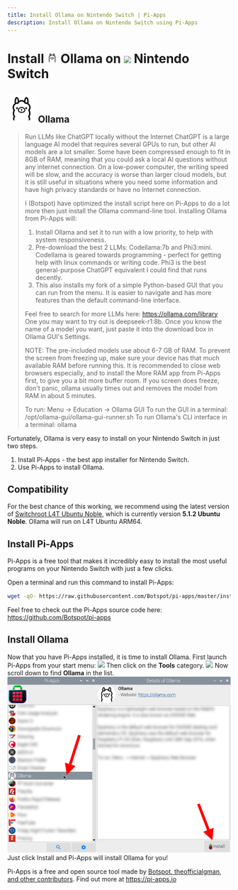 ```yaml
---
title: Install Ollama on Nintendo Switch | Pi-Apps
description: Install Ollama on Nintendo Switch using Pi-Apps
---
```

<div class="simple-install-content content">

# Install <img src="/img/app-icons/Ollama/icon-64.png" height=24> Ollama on <img src=/img/other-icons/switch-icon.svg height=24> Nintendo Switch

## <img src="/img/app-icons/Ollama/icon-64.png"> Ollama
> Run LLMs like ChatGPT locally without the Internet
> ChatGPT is a large language AI model that requires several GPUs to run, but other AI models are a lot smaller. Some have been compressed enough to fit in 8GB of RAM, meaning that you could ask a local AI questions without any internet connection. On a low-power computer, the writing speed will be slow, and the accuracy is worse than larger cloud models, but it is still useful in situations where you need some information and have high privacy standards or have no Internet connection.
> 
> I (Botspot) have optimized the install script here on Pi-Apps to do a lot more then just install the Ollama command-line tool. Installing Ollama from Pi-Apps will:
> 1. Install Ollama and set it to run with a low priority, to help with system responsiveness.
> 2. Pre-download the best 2 LLMs: Codellama:7b and Phi3:mini. Codellama is geared towards programming - perfect for getting help with linux commands or writing code. Phi3 is the best general-purpose ChatGPT equivalent I could find that runs decently.
> 3. This also installs my fork of a simple Python-based GUI that you can run from the menu. It is easier to navigate and has more features than the default command-line interface.
> 
> Feel free to search for more LLMs here: https://ollama.com/library
> One you may want to try out is deepseek-r1:8b. Once you know the name of a model you want, just paste it into the download box in Ollama GUI's Settings.
> 
> NOTE: The pre-included models use about 6-7 GB of RAM. To prevent the screen from freezing up, make sure your device has that much available RAM before running this. It is recommended to close web browsers especially, and to install the More RAM app from Pi-Apps first, to give you a bit more buffer room. If you screen does freeze, don't panic, ollama usually times out and removes the model from RAM in about 5 minutes.
> 
> To run: Menu -> Education -> Ollama GUI
> To run the GUI in a terminal: /opt/ollama-gui/ollama-gui-runner.sh
> To run Ollama's CLI interface in a terminal: ollama

Fortunately, Ollama is very easy to install on your Nintendo Switch in just two steps.
1. Install Pi-Apps - the best app installer for Nintendo Switch.
2. Use Pi-Apps to install Ollama.
</div>
<div class="simple-install-content content">

## Compatibility
For the best chance of this working, we recommend using the latest version of [Switchroot L4T Ubuntu Noble](https://wiki.switchroot.org/wiki/linux/l4t-ubuntu-noble-installation-guide), which is currently version **5.1.2 Ubuntu Noble**.
Ollama will run on L4T Ubuntu ARM64.
</div>
<div class="simple-install-content content">

## Install Pi-Apps

Pi-Apps is a free tool that makes it incredibly easy to install the most useful programs on your Nintendo Switch with just a few clicks.

Open a terminal and run this command to install Pi-Apps:
```bash
wget -qO- https://raw.githubusercontent.com/Botspot/pi-apps/master/install | bash
```
Feel free to check out the Pi-Apps source code here: https://github.com/Botspot/pi-apps
</div>
<div class="simple-install-content content">

## Install Ollama

Now that you have Pi-Apps installed, it is time to install Ollama.
First launch Pi-Apps from your start menu:
<img src="/img/start-menu.png">
Then click on the <b>Tools</b> category.
<img src="/img/category-selections/Tools.png">
Now scroll down to find <b>Ollama</b> in the list.
<img src="/img/app-icons/Ollama/app-selection.png">
Just click Install and Pi-Apps will install Ollama for you!
</div>
<div class="simple-install-content content">

Pi-Apps is a free and open source tool made by [Botspot, theofficialgman, and other contributors](/about/#contributors). Find out more at https://pi-apps.io
</div>
